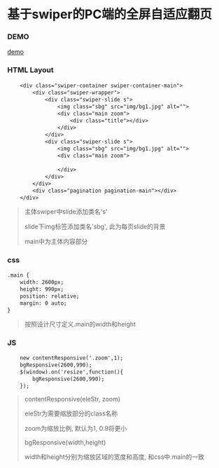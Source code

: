 # 基于swiper的PC端的全屏自适应翻页 #

### DEMO ###
[demo](index.html)

### HTML Layout ###
		<div class="swiper-container swiper-container-main">
		    <div class="swiper-wrapper">
		        <div class="swiper-slide s">
		            <img class="sbg" src="img/bg1.jpg" alt="">
		            <div class="main zoom">
		                <div class="title"></div>
		            </div>
		        </div>
		        <div class="swiper-slide s">
		            <img class="sbg" src="img/bg1.jpg" alt="">
		            <div class="main zoom">
		                
		            </div>
		        </div>
		    </div>
		    <div class="pagination pagination-main"></div>
		</div>
>主体swiper中slide添加类名's'
>
>slide下img标签添加类名'sbg', 此为每页slide的背景
>
>main中为主体内容部分

### css ###
	.main {
	    width: 2600px;
	    height: 990px;
	    position: relative;
  		margin: 0 auto;
	}
>按照设计尺寸定义.main的width和height

### JS ###
		new contentResponsive('.zoom',1); 
    	bgResponsive(2600,990);
	    $(window).on('resize',function(){
	        bgResponsive(2600,990);
	    });
>contentResponsive(eleStr, zoom)
>
>eleStr为需要缩放部分的class名称
>
>zoom为缩放比例, 默认为1, 0.9将更小
>
>bgResponsive(width,height)
>
>width和height分别为缩放区域的宽度和高度, 和css中.main的一致